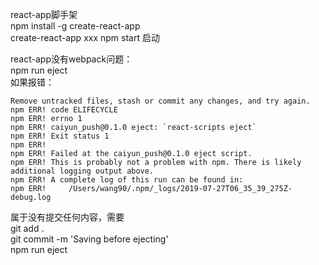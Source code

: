 react-app脚手架   
npm install -g create-react-app   
create-react-app xxx 
npm start 启动
 
react-app没有webpack问题：     
npm run eject    
如果报错：
``````
Remove untracked files, stash or commit any changes, and try again.
npm ERR! code ELIFECYCLE
npm ERR! errno 1
npm ERR! caiyun_push@0.1.0 eject: `react-scripts eject`
npm ERR! Exit status 1
npm ERR! 
npm ERR! Failed at the caiyun_push@0.1.0 eject script.
npm ERR! This is probably not a problem with npm. There is likely additional logging output above.
npm ERR! A complete log of this run can be found in:
npm ERR!     /Users/wang90/.npm/_logs/2019-07-27T06_35_39_275Z-debug.log     
``````
属于没有提交任何内容，需要      
git add .     
git commit -m 'Saving before ejecting'     
npm run eject     
  
